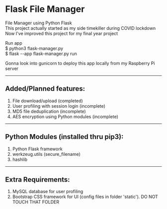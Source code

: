 # Flask File Manager
File Manager using Python Flask<br>
This project actually started as my side timekiller during COVID lockdown<br>
Now I've improved this project for my final year project

Run app
<br> $ python3 flask-manager.py
<br> $ flask --app flask-manager.py run 

Gonna look into gunicorn to deploy this app locally from my Raspberry Pi server

---

## Added/Planned features:

1. File download/upload (completed)
2. User profiling with session login (incomplete)
3. MD5 file deduplication  (incomplete)
4. AES encryption using Python modules (incomplete)

---

## Python Modules (installed thru pip3):

1. Python Flask framework
2. werkzeug.utils (secure_filename)
3. hashlib

---

## Extra Requirements:

1. MySQL database for user profiling
2. Bootstrap CSS framework for UI (config files in folder 'static'). DO NOT TOUCH THAT FOLDER

